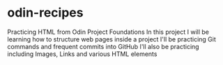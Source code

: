 # odin-recipes
Practicing HTML from Odin Project Foundations
In this project I will be learning how to structure web pages inside a project
I'll be practicing Git commands and frequent commits into GitHub
I'll also be practicing including Images, Links and various HTML elements